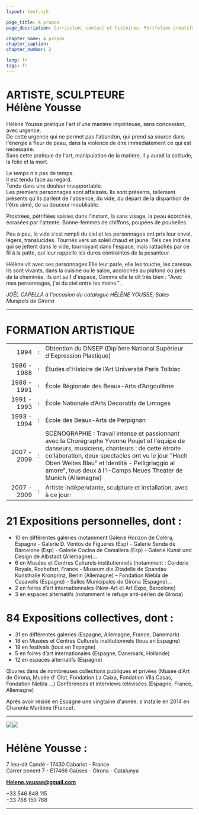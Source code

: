 ```yaml
---
layout: text.njk

page_title: A propos
page_description: Curriculum, contact et histoires. Portfolios créatifs d'Hélènene Yousse.

chapter_name: A propos
chapter_caption:
chapter_number: 2

lang: fr
tags: fr
---
```


<div class="textPage">

# ARTISTE, SCULPTEURE Hélène&nbsp;Yousse

Hélène Yousse pratique l'art d'une manière impérieuse, sans concession, avec urgence.  
De cette urgence qui ne permet pas l'abandon, qui prend sa source dans l'énergie à fleur de peau, dans la violence de dire immédiatement ce qui est nécessaire.  
Sans cette pratique de l'art, manipulation de la matière, il y aurait la solitude, la folie et la mort.  

Le temps n'a pas de temps.  
Il est tendu face au regard.  
Tendu dans une douleur insupportable.  
Les premiers personnages sont affaissés. Ils sont présents, tellement présents qu'ils parlent de l'absence, du vide, du départ de la disparition de l'être aimé, de sa douceur inoubliable.  

Prostrées, pétrifiées saisies dans l'instant, là sans visage, la peau écorchée, écrasées par l'attente. Bonne-femmes de chiffons, poupées de poubelles.  

Peu à peu, le vide s'est rempli du ciel et les personnages ont pris leur envol, légers, translucides. Tournés vers un soleil chaud et jaune. Tels ces indiens qui se jettent dans le vide, tournoyant dans l'espace, mais rattachés par ce fil à la patte, qui leur rappelle les dures contraintes de la pesanteur.  


Hélène vit avec ses personnages Elle leur parle, elle les touche, les caresse. Ils sont vivants, dans la cuisine ou le salon, accrochés au plafond ou près de la cheminée. Ils ont soif d'espace, Comme elle le dit très bien : "Avec mes personnages, j'ai du ciel entre les mains." .  

*JOËL CAPELLA à l'occasion du catalogue HÉLÈNE YOUSSE, Sales Munipals de Girona*

------------------------

<div id="cv"></div>

# FORMATION ARTISTIQUE

|  |  |  |
| ---: | :---: | :--- |
| 1994 | : | Obtention du DNSEP (Diplôme National Supérieur d’Expression Plastique) |
| 1986&nbsp;-&nbsp;1988 | : | Études d’Histoire de l’Art Université Paris Tolbiac |
| 1988&nbsp;-&nbsp;1991 | : | École Régionale des Beaux-Arts d’Angoulême |
| 1991&nbsp;-&nbsp;1993 | : | École Nationale d’Arts Décoratifs de Limoges |
| 1993&nbsp;-&nbsp;1994 | : | École des Beaux-Arts de Perpignan |
| 2007&nbsp;-&nbsp;2009 | : | SCÉNOGRAPHIE : Travail intense et passionnant avec la Chorégraphe Yvonne Poujet et l'équipe de danseurs, musiciens, chanteurs : de cette étroite collaboration, deux spectacles ont vu le jour "Hoch Oben Weites Blau" et Identità - Pelligriaggio al amore", tous deux à l'I-Camps Neues Theater de Munich (Allemagne) |
| 2007&nbsp;-&nbsp;2009 | : | Artiste indépendante, sculpture et installation, avec à ce jour: |


# 21 Expositions personnelles, dont :

- 10 en différentes galeries (notamment Galerie Horizon de Colera, Espagne - Galerie D. Ventos de Figueres (Esp) - Galerie Senda de Barcelone (Esp) - Galerie Coclea de Camallera (Esp) - Galerie Kunst und Design de Albstadt (Allemagne)...
- 6 en Musées et Centres Culturels institutionnels (notamment : Corderie Royale, Rochefort, France - Museum die Zitadelle de Spandau Kunsthalle Kronprinz, Berlin (Allemagne) – Fondation Niebla de Casavells (Espagne) – Salles Municipales de Girona (Espagne)...
- 2 en foires d’art internationnales (New-Art et Art Expo, Barcelone)
- 3 en espaces alternatifs (notamment le refuge anti-aérien de Girona)

# 84 Expositions collectives, dont :

- 31 en différentes galeries (Espagne, Allemagne, France, Danemark)
- 18 en Musées et Centres Culturels institutionnels (tous en Espagne)
- 18 en festivals (tous en Espagne)
- 5 en foires d’art internationales (Espagne, Danemark, Hollande)
- 12 en espaces alternatifs (Espagne)

Œuvres dans de nombreuses collections publiques et privées (Musée d'Art de Girona, Musée d' Olot, Fondation La Caixa, Fondation Vila Casas, Fondation Niebla ...) 
Conférences et interviews télévisées (Espagne, France, Allemagne) 

Après avoir résidé en Espagne une vingtaine d'année, s'installe en 2014 en Charente Maritime (France). 


------------------

<div id="contact"></div>

<div class="imageBox" style="display:flex; flex:wrap">
	<img class="imageBox__image" src="/assets/images/MIFAC 2019A.jpg">
	<img class="imageBox__image" src="/assets/images/MIFAC 2019.jpg">
</div>


# Hélène Yousse :

7 lieu-dit Candé - 17430 Cabariot - France  
Carrer ponent 7 - E17466 Gaüses - Girona - Catalunya

[**Helene.yousse@gmail.com**](mailto:helene.yousse@gmail.com)

+33 546 848 115  
+33 788 150 768

------------

</div>